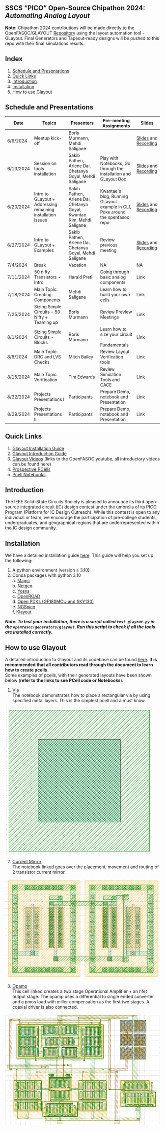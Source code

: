 ## SSCS “PICO” Open-Source Chipathon 2024: *Automating Analog Layout*

**Note:** Chipathon 2024 contributions will be made directly to the OpenFASOC/GLAYOUT [Repository](https://github.com/idea-fasoc/OpenFASOC) using the layout automation tool - GLayout. Final Generators and Tapeout-ready designs will be pushed to this repo with their final simulations results.

## Index 
1. [Schedule and Presentations](#schedule-and-presentations) 
2. [Quick Links](#quick-links)
3. [Introduction](#introduction)
4. [Installation](#installation)
5. [How to use Glayout](#how-to-use-glayout)

## Schedule and Presentations
| Date        | Topics | Presenters | Pre-meeting Assignments | Slides |  
| ----------- | ------ | ---------- | ----------------------- | ------ |
| 6/6/2024 | Meetup kick-off | Boris Murmann, Mehdi Saligane |	| [Slides](https://docs.google.com/presentation/d/e/2PACX-1vTmG5pvXelYR_iVBmbSIYTpEdyP-IAx9KJa-j2uPTUWAdvT-BvkUlgNXKGJ_8Gmdw/pub?start=false&loop=false&delayms=3000) and [Recording](https://ieee.webex.com/ieee/ldr.php?RCID=d9d43662d5be9d63f7a128ad2a317a2e) | 
| 6/13/2024 |	Session on tools installation |	Sakib Pathen, Arlene Dai, Chetanya Goyal, Mehdi Saligane |	Play with Notebooks, Go through the installation and GLayout Doc | [Slides](https://docs.google.com/presentation/d/e/2PACX-1vQBTmXIEmeb9jw-czwUoCni3RChDak-BHy1vTbSrZu50NM4e_f0DllS7znHwj3eHQ/pub?start=false&loop=false&delayms=3000) and [Recording](https://ieee.webex.com/recordingservice/sites/ieee/recording/83f3f46a71124480b6e800487b1a7893/playback) |
| 6/20/2024 | Intro to GLayout + Addressing remaining installation issues |	Sakib Pathen, Arlene Dai, Chetanya Goyal, Kwantae Kim, Mehdi Saligane |	Kwantae's blog, Running GLayout example in CLI, Poke around the openfasoc repo | [Slides](https://docs.google.com/presentation/d/e/2PACX-1vTk7bVKei6T-s2QTc1YKjJITN88SnlizilX3w7ku_OZQMn1Mu00oJd25nxcwHBJ-A/pub?start=false&loop=false&delayms=3000) and [Recording](https://ieee.webex.com/recordingservice/sites/ieee/recording/04a7f21020554339b80122c311d2e05d/playback) |
| 6/27/2024 | Intro to GLayout + Examples |	Sakib Pathen, Arlene Dai, Chetanya Goyal, Mehdi Saligane | Review previous meeting | [Slides](https://docs.google.com/presentation/d/e/2PACX-1vSlwsCp-xx3zRnIhdDArFHgPNbfmaF0_9nMfqEci_Of6uFs5hl8H4HlaMETvBzPHA/pub?start=false&loop=false&delayms=3000) and [Recording](https://ieee.webex.com/recordingservice/sites/ieee/recording/97aececdd94141229a30335f69219802/playback) |	 
| 7/4/2024 | Break |		Vacation | NA | NA |
| 7/11/2024 | 50 nifty Transistors - Intro | Harald Pretl |	Going through basic analog components | Link |
| 7/18/2024 | Main Topic: Creating Components |	Mehdi Saligane | Learn how to build your own cells | Link |
| 7/25/2024 | Sizing Simple Circuits - 50 Nifty + Teaming up | Boris Murmann | Review Preview Meetings | Link |
| 8/1/2024 | Sizing Simple Circuits - Blocks | Boris Murmann |	Learn how to size your circuit - Fundamentals | Link |
| 8/8/2024 | Main Topic: DRC and LVS Checks | Mitch Bailey | Review Layout Verification tools | Link |
| 8/15/2024 | Main Topic: Verification |	Tim Edwards | Review Simulation Tools and CACE | Link |
| 8/22/2024 |	Projects Presentations I | Participants | Prepare Demo, notebook and Presentation | Link |		
| 8/29/2024 |	Projects Presentations II |	Participants | Prepare Demo, notebook and Presentation | Link |

## Quick Links 
1. [Glayout Installation Guide](https://docs.google.com/document/d/161Pstk6R0ECvJJNA-SJqtLt_VpfH_s84sYTyvpQQbl8/edit?usp=sharing)
2. [Glayout Introduction Guide](https://docs.google.com/document/d/1vdw3_tFQGgvZGH7e2K7p9UVJA92clISRoUobgk_HHyo/edit?usp=sharing)
3. [Glayout Videos](https://www.youtube.com/@OpenFASOC) (links to the OpenFASOC youtube, all introductory videos can be found here)
4. [Prospective PCells](https://docs.google.com/spreadsheets/d/12O-WoqSlHhPshN3-2ph_LZLXPteRHmBOlMnybfmNyzg/edit?usp=sharing)
5. [Pcell Notebooks](https://github.com/idea-fasoc/OpenFASOC/tree/7dc5eb42cec94c02b74e72483df6fdc2b2603fb9/docs/source/notebooks/glayout)

## Introduction 
The IEEE Solid-State Circuits Society is pleased to announce its third open-source integrated circuit (IC) design contest under the umbrella of its [PICO](https://sscs.ieee.org/about/solid-state-circuits-directions/sscs-pico-program) Program (Platform for IC Design Outreach). While this contest is open to any individual or team, we encourage the participation of pre-college students, undergraduates, and geographical regions that are underrepresented within the IC design community.

## Installation 
We have a detailed installation guide [here](https://docs.google.com/document/d/1vdw3_tFQGgvZGH7e2K7p9UVJA92clISRoUobgk_HHyo/edit#heading=h.7qf3y8j2h17c). This guide will help you set up the following: 
1. A python environment (version $\ge$ 3.10)
2. Conda packages with python 3.10  
a. [Magic](http://opencircuitdesign.com/magic/)  
b. [Netgen](http://opencircuitdesign.com/netgen/)  
c. [Yosys](https://yosyshq.net/yosys/)  
c. [OpenROAD](https://theopenroadproject.org/)  
d. [Open PDKs (GF180MCU and SKY130)](https://github.com/RTimothyEdwards/open_pdks)  
e. [NGSpice](http://ngspice.sourceforge.net/)  
f. [Klayout](https://www.klayout.de/)  
  
***Note: To test your installation, there is a script called `test_glayout.py` in the `openfasoc/generators/glayout`. Run this script to check if all the tools are installed correctly.***  

## How to use Glayout
A detailed introduction to Glayout and its codebase can be found [here](https://docs.google.com/document/d/161Pstk6R0ECvJJNA-SJqtLt_VpfH_s84sYTyvpQQbl8/edit#heading=h.qs32jgwr6ax). **It is recommended that all contributors read through the document to learn how to create pcells.**   
Some examples of pcells, with their generated layouts have been shown below (**refer to the links to see PCell code or Notebooks**).  

1. [Via](https://github.com/idea-fasoc/OpenFASOC/blob/7dc5eb42cec94c02b74e72483df6fdc2b2603fb9/docs/source/notebooks/glayout/GLayout_Via.ipynb)  
The notebook demonstrates how to place a rectangular via by using specified metal layers. This is the simplest pcell and a must know.  

<img align="center" src="figures/via.png">  


2. [Current Mirror](https://github.com/idea-fasoc/OpenFASOC/blob/7dc5eb42cec94c02b74e72483df6fdc2b2603fb9/docs/source/notebooks/glayout/GLayout_Cmirror.ipynb)  
The notebook linked goes over the placement, movement and routing of 2 transistor current mirror. 

<img align="center" src="figures/current_mirror_2t.png"/>



3. [Opamp](https://github.com/idea-fasoc/OpenFASOC/tree/7dc5eb42cec94c02b74e72483df6fdc2b2603fb9/openfasoc/generators/glayout/glayout/flow/blocks/opamp)  
This cell linked creates a two stage Operational Amplifier + an nfet output stage. The opamp uses a differential to single ended converter and a pmos load with miller compensation as the first two stages. A coaxial driver is also connected.  

<img align="center" src="figures/opamp.png"/>
